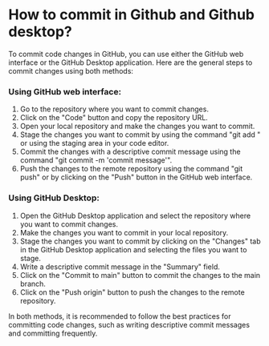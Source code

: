 # How to commit in Github and Github desktop?
To commit code changes in GitHub, you can use either the GitHub web interface or the GitHub Desktop application. Here are the general steps to commit changes using both methods:

### Using GitHub web interface:

1. Go to the repository where you want to commit changes.
2. Click on the "Code" button and copy the repository URL.
3. Open your local repository and make the changes you want to commit.
4. Stage the changes you want to commit by using the command "git add <filename>" or using the staging area in your code editor.
5. Commit the changes with a descriptive commit message using the command "git commit -m 'commit message'".
6. Push the changes to the remote repository using the command "git push" or by clicking on the "Push" button in the GitHub web interface.

### Using GitHub Desktop:

1. Open the GitHub Desktop application and select the repository where you want to commit changes.
2. Make the changes you want to commit in your local repository.
3. Stage the changes you want to commit by clicking on the "Changes" tab in the GitHub Desktop application and selecting the files you want to stage.
4. Write a descriptive commit message in the "Summary" field.
5. Click on the "Commit to main" button to commit the changes to the main branch.
6. Click on the "Push origin" button to push the changes to the remote repository.

In both methods, it is recommended to follow the best practices for committing code changes, such as writing descriptive commit messages and committing frequently.
